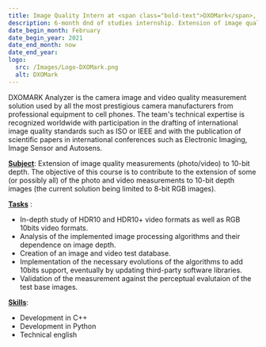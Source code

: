 ```yaml
---
title: Image Quality Intern at <span class="bold-text">DXOMark</span>, Boulogne-Billancourt, France
description: 6-month dnd of studies internship. Extension of image quality measurements (photo/video) to 10-bit depth.
date_begin_month: February
date_begin_year: 2021
date_end_month: now
date_end_year:
logo:
  src: /Images/Logo-DXOMark.png
  alt: DXOMark
---
```


DXOMARK Analyzer is the camera image and video quality measurement solution used by all the most prestigious camera manufacturers from professional equipment to cell phones. The team's technical expertise is recognized worldwide with participation in the drafting of international image quality standards such as ISO or IEEE and with the publication of scientific papers in international conferences such as Electronic Imaging, Image Sensor and Autosens.

<ins>**Subject**</ins>: Extension of image quality measurements (photo/video) to 10-bit depth. The objective of this course is to contribute to the extension of some (or possibly all) of the photo and video measurements to 10-bit depth images (the current solution being limited to 8-bit RGB images).

<ins>**Tasks**</ins> :

- In-depth study of HDR10 and HDR10+ video formats as well as RGB 10bits video formats.
- Analysis of the implemented image processing algorithms and their dependence on image depth.
- Creation of an image and video test database.
- Implementation of the necessary evolutions of the algorithms to add 10bits support, eventually by updating third-party software libraries.
- Validation of the measurement against the perceptual evalutaion of the test base images.

<ins>**Skills**</ins>:

- Development in C++
- Development in Python
- Technical english

